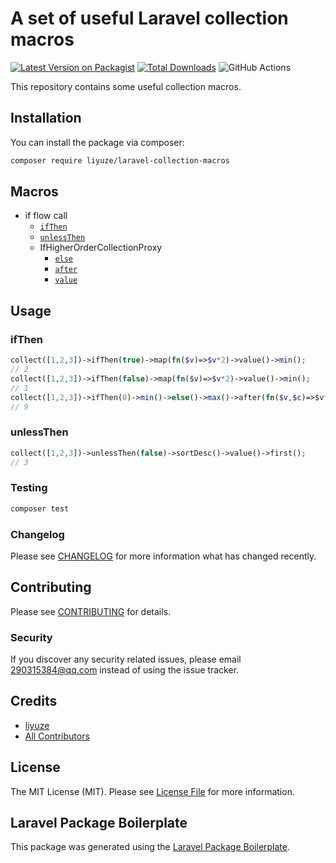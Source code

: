 # A set of useful Laravel collection macros

[![Latest Version on Packagist](https://img.shields.io/packagist/v/liyuze/laravel-collection-macros.svg?style=flat-square)](https://packagist.org/packages/liyuze/laravel-collection-macros)
[![Total Downloads](https://img.shields.io/packagist/dt/liyuze/laravel-collection-macros.svg?style=flat-square)](https://packagist.org/packages/liyuze/laravel-collection-macros)
![GitHub Actions](https://github.com/liyuze/laravel-collection-macros/actions/workflows/main.yml/badge.svg)

This repository contains some useful collection macros.

## Installation

You can install the package via composer:

```bash
composer require liyuze/laravel-collection-macros
```

## Macros

- if flow call
    - [`ifThen`](#ifThen)
    - [`unlessThen`](#unlessThen)
    - IfHigherOrderCollectionProxy
        - [`else`](#else)
        - [`after`](#after)
        - [`value`](#value)

## Usage

### ifThen

```php
collect([1,2,3])->ifThen(true)->map(fn($v)=>$v*2)->value()->min();
// 2
collect([1,2,3])->ifThen(false)->map(fn($v)=>$v*2)->value()->min();
// 1
collect([1,2,3])->ifThen(0)->min()->else()->max()->after(fn($v,$c)=>$v*$c->count())->value();
// 9
```

### unlessThen

```php
collect([1,2,3])->unlessThen(false)->sortDesc()->value()->first();
// 3
```

### Testing

```bash
composer test
```

### Changelog

Please see [CHANGELOG](CHANGELOG.md) for more information what has changed recently.

## Contributing

Please see [CONTRIBUTING](CONTRIBUTING.md) for details.

### Security

If you discover any security related issues, please email 290315384@qq.com instead of using the issue tracker.

## Credits

- [liyuze](https://github.com/liyuze)
- [All Contributors](../../contributors)

## License

The MIT License (MIT). Please see [License File](LICENSE.md) for more information.

## Laravel Package Boilerplate

This package was generated using the [Laravel Package Boilerplate](https://laravelpackageboilerplate.com).
